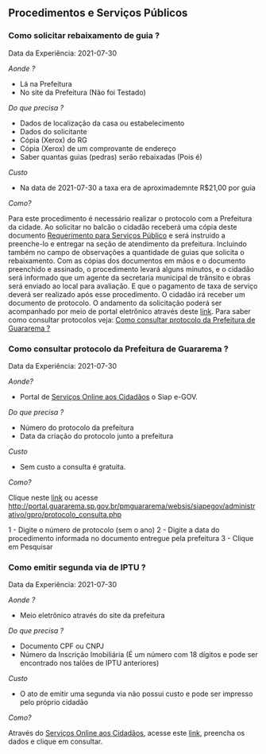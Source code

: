 
## Procedimentos e Serviços Públicos


### Como solicitar rebaixamento de guia ?

Data da Experiência: 2021-07-30

_Aonde ?_
- Lá na Prefeitura
- No site da Prefeitura (Não foi Testado)

_Do que precisa ?_

- Dados de localização da casa ou estabelecimento
- Dados do solicitante
- Cópia (Xerox) do RG
- Cópia (Xerox) de um comprovante de endereço
- Saber quantas guias (pedras) serão rebaixadas (Pois é)

_Custo_

- Na data de 2021-07-30 a taxa era de aproximademnte R$21,00 por guia 

_Como?_

Para este procedimento é necessário realizar o protocolo com a Prefeitura da cidade. Ao solicitar no balcão o cidadão receberá uma cópia deste documento [Requerimento para Serviços Público](http://www.guararema.sp.gov.br/arquivo/editor/file/Requerimento%20para%20Servicos%20Publicos%20-%20SO.pdf) e será instruido a preenche-lo e entregar na seção de atendimento da prefeitura. Incluindo também no campo de observações a quantidade de guias que solicita o rebaixamento.
Com as cópias dos documentos em mãos e o documento preenchido e assinado, o procedimento levará alguns minutos, e o cidadão será informado que um agente da secretaria municipal de trânsito e obras será enviado ao local para avaliação. E que o pagamento de taxa de serviço deverá ser realizado após esse procedimento.
O cidadão irá receber um documento de protocolo. O andamento da solicitação poderá ser acompanhado por meio de portal eletrônico através deste [link](http://portal.guararema.sp.gov.br/pmguararema/websis/siapegov/administrativo/gpro/protocolo_consulta.php). Para saber como consultar protocolos veja: [Como consultar protocolo da Prefeitura de Guararema ?](#como-consultar-protocolo-da-prefeitura-de-guararema-)


### Como consultar protocolo da Prefeitura de Guararema ?

Data da Experiência: 2021-07-30

*Aonde?*
- Portal de [Serviços Online aos Cidadãos](http://portal.guararema.sp.gov.br/pmguararema/websis/siapegov/portal/index.php) o Siap e-GOV.

*Do que precisa ?*

- Número do protocolo da prefeitura
- Data da criação do protocolo junto a prefeitura

*Custo*

- Sem custo a consulta é gratuita.

*Como?*

Clique neste [link](http://portal.guararema.sp.gov.br/pmguararema/websis/siapegov/administrativo/gpro/protocolo_consulta.php) ou acesse http://portal.guararema.sp.gov.br/pmguararema/websis/siapegov/administrativo/gpro/protocolo_consulta.php

1 - Digite o número de protocolo (sem o ano)
2 - Digite a data do procedimento informada no documento entregue pela prefeitura
3 - Clique em Pesquisar


### Como emitir segunda via de IPTU ? 

Data da Experiência: 2021-07-30

*Aonde ?*

- Meio eletrônico através do site da prefeitura

*Do que precisa ?*

- Documento CPF ou CNPJ
- Número da Inscrição Imobiliária (É um número com 18 dígitos e pode ser encontrado nos talões de IPTU anteriores)

*Custo*

- O ato de emitir uma segunda via não possui custo e pode ser impresso pelo próprio cidadão

*Como?*

Através do  [Serviços Online aos Cidadãos](http://portal.guararema.sp.gov.br/pmguararema/websis/siapegov/portal/index.php), 
acesse este [link](http://portal.guararema.sp.gov.br/pmguararema/websis/siapegov/arrecadacao/2via/index.php), preencha os dados e clique em consultar.


